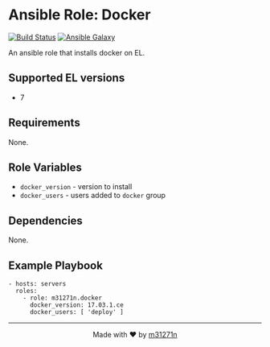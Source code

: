 # Ansible Role: Docker

[![Build Status](https://travis-ci.org/m31271n/ansible-role-docker.svg?branch=master)](https://travis-ci.org/m31271n/ansible-role-docker)
[![Ansible Galaxy](https://img.shields.io/badge/galaxy-m31271n.docker-blue.svg)](https://galaxy.ansible.com/m31271n/docker/)

An ansible role that installs docker on EL.

## Supported EL versions

+ 7

## Requirements

None.

## Role Variables

+ `docker_version` - version to install
+ `docker_users` - users added to `docker` group

## Dependencies

None.

## Example Playbook

```
- hosts: servers
  roles:
    - role: m31271n.docker
      docker_version: 17.03.1.ce
      docker_users: [ 'deploy' ]
```

* * *

<p align="center">Made with ❤ by <a href="http://index.m31271n.com">m31271n</a></p>
